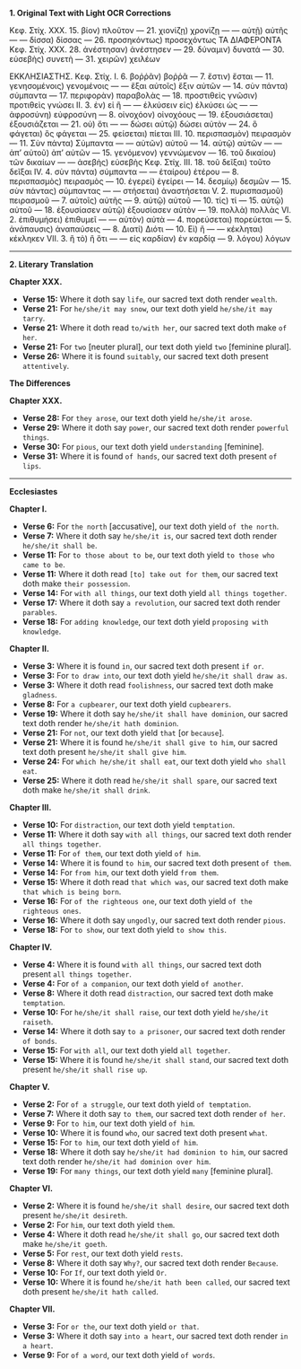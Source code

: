**1. Original Text with Light OCR Corrections**

Κεφ. Στίχ.
XXX. 15. βίον) πλοῦτον
— 21. χιονίζῃ) χρονίζῃ
— — αὐτῇ) αὐτῆς
— — δίσσα) δίσσας
— 26. προσηκόντως) προσεχόντως
ΤΑ ΔΙΑΦΕΡΟΝΤΑ
Κεφ. Στίχ.
XXX. 28. ἀνέστησαν) ἀνέστησεν
— 29. δύναμιν) δυνατά
— 30. εὐσεβὴς) συνετὴ
— 31. χειρῶν) χειλέων

ΕΚΚΛΗΣΙΑΣΤΗΣ.
Κεφ. Στίχ.
Ι. 6. βοῤῥᾶν) βοῤῥᾶ
— 7. ἔστιν) ἔσται
— 11. γενησομένοις) γενομένοις
— — ἔξαι αὐτοῖς) ἔξιν αὐτῶν
— 14. σὺν πάντα) σύμπαντα
— 17. περιφορὰν) παραβολὰς
— 18. προστιθεὶς γνῶσιν) προτιθεὶς γνώσει
ΙΙ. 3. ἐν) εἰ ἢ
— — ἑλκύσειν εἰς) ἑλκύσει ὡς
— — ἀφροσύνη) εὐφροσύνη
— 8. οἰνοχόον) οἰνοχόους
— 19. ἐξουσιάσεται) ἐξουσιάζεται
— 21. οὐ) ὅτι
— — δώσει αὐτῷ) δώσει αὐτὸν
— 24. ὃ φάγεται) ὃς φάγεται
— 25. φείσεται) πίεται
ΙΙΙ. 10. περισπασμὸν) πειρασμὸν
— 11. Σὺν πάντα) Σύμπαντα
— — αὐτῶν) αὐτοῦ
— 14. αὐτῷ) αὐτῶν
— — ἀπ’ αὐτοῦ) ἀπ’ αὐτῶν
— 15. γενόμενον) γεννώμενον
— 16. τοῦ δικαίου) τῶν δικαίων
— — ἀσεβὴς) εὐσεβὴς
Κεφ. Στίχ.
ΙΙΙ. 18. τοῦ δεῖξαι) τοῦτο δεῖξαι
ΙV. 4. σὺν πάντα) σύμπαντα
— — ἑταίρου) ἑτέρου
— 8. περισπασμὸς) πειρασμὸς
— 10. ἐγερεί) ἐγείρει
— 14. δεσμίῳ) δεσμῶν
— 15. σὺν πάντας) σύμπαντας
— — στήσεται) ἀναστήσεται
V. 2. πυρισπασμοῦ) πειρασμοῦ
— 7. αὐτοῖς) αὐτῆς
— 9. αὐτῷ) αὐτοῦ
— 10. τίς) τί
— 15. αὐτῷ) αὐτοῦ
— 18. ἐξουσίασεν αὐτῷ) ἐξουσίασεν αὐτὸν
— 19. πολλὰ) πολλὰς
VI. 2. ἐπιθυμήσει) ἐπιθυμεῖ
— — αὐτὸν) αὐτὰ
— 4. πορεύσεται) πορεύεται
— 5. ἀνάπαυσις) ἀναπαύσεις
— 8. Διατί) Διότι
— 10. Εἰ) ἢ
— — κέκληται) κέκληκεν
VII. 3. ἢ τὸ) ἢ ὅτι
— — εἰς καρδίαν) ἐν καρδίᾳ
— 9. λόγου) λόγων

---

**2. Literary Translation**

**Chapter XXX.**
*   **Verse 15:** Where it doth say `life`, our sacred text doth render `wealth`.
*   **Verse 21:** For `he/she/it may snow`, our text doth yield `he/she/it may tarry`.
*   **Verse 21:** Where it doth read `to/with her`, our sacred text doth make `of her`.
*   **Verse 21:** For `two` [neuter plural], our text doth yield `two` [feminine plural].
*   **Verse 26:** Where it is found `suitably`, our sacred text doth present `attentively`.

**The Differences**

**Chapter XXX.**
*   **Verse 28:** For `they arose`, our text doth yield `he/she/it arose`.
*   **Verse 29:** Where it doth say `power`, our sacred text doth render `powerful things`.
*   **Verse 30:** For `pious`, our text doth yield `understanding` [feminine].
*   **Verse 31:** Where it is found `of hands`, our sacred text doth present `of lips`.

---

**Ecclesiastes**

**Chapter I.**
*   **Verse 6:** For `the north` [accusative], our text doth yield `of the north`.
*   **Verse 7:** Where it doth say `he/she/it is`, our sacred text doth render `he/she/it shall be`.
*   **Verse 11:** For `to those about to be`, our text doth yield `to those who came to be`.
*   **Verse 11:** Where it doth read `[to] take out for them`, our sacred text doth make `their possession`.
*   **Verse 14:** For `with all things`, our text doth yield `all things together`.
*   **Verse 17:** Where it doth say `a revolution`, our sacred text doth render `parables`.
*   **Verse 18:** For `adding knowledge`, our text doth yield `proposing with knowledge`.

**Chapter II.**
*   **Verse 3:** Where it is found `in`, our sacred text doth present `if or`.
*   **Verse 3:** For `to draw into`, our text doth yield `he/she/it shall draw as`.
*   **Verse 3:** Where it doth read `foolishness`, our sacred text doth make `gladness`.
*   **Verse 8:** For `a cupbearer`, our text doth yield `cupbearers`.
*   **Verse 19:** Where it doth say `he/she/it shall have dominion`, our sacred text doth render `he/she/it hath dominion`.
*   **Verse 21:** For `not`, our text doth yield `that` [or `because`].
*   **Verse 21:** Where it is found `he/she/it shall give to him`, our sacred text doth present `he/she/it shall give him`.
*   **Verse 24:** For `which he/she/it shall eat`, our text doth yield `who shall eat`.
*   **Verse 25:** Where it doth read `he/she/it shall spare`, our sacred text doth make `he/she/it shall drink`.

**Chapter III.**
*   **Verse 10:** For `distraction`, our text doth yield `temptation`.
*   **Verse 11:** Where it doth say `with all things`, our sacred text doth render `all things together`.
*   **Verse 11:** For `of them`, our text doth yield `of him`.
*   **Verse 14:** Where it is found `to him`, our sacred text doth present `of them`.
*   **Verse 14:** For `from him`, our text doth yield `from them`.
*   **Verse 15:** Where it doth read `that which was`, our sacred text doth make `that which is being born`.
*   **Verse 16:** For `of the righteous one`, our text doth yield `of the righteous ones`.
*   **Verse 16:** Where it doth say `ungodly`, our sacred text doth render `pious`.
*   **Verse 18:** For `to show`, our text doth yield `to show this`.

**Chapter IV.**
*   **Verse 4:** Where it is found `with all things`, our sacred text doth present `all things together`.
*   **Verse 4:** For `of a companion`, our text doth yield `of another`.
*   **Verse 8:** Where it doth read `distraction`, our sacred text doth make `temptation`.
*   **Verse 10:** For `he/she/it shall raise`, our text doth yield `he/she/it raiseth`.
*   **Verse 14:** Where it doth say `to a prisoner`, our sacred text doth render `of bonds`.
*   **Verse 15:** For `with all`, our text doth yield `all together`.
*   **Verse 15:** Where it is found `he/she/it shall stand`, our sacred text doth present `he/she/it shall rise up`.

**Chapter V.**
*   **Verse 2:** For `of a struggle`, our text doth yield `of temptation`.
*   **Verse 7:** Where it doth say `to them`, our sacred text doth render `of her`.
*   **Verse 9:** For `to him`, our text doth yield `of him`.
*   **Verse 10:** Where it is found `who`, our sacred text doth present `what`.
*   **Verse 15:** For `to him`, our text doth yield `of him`.
*   **Verse 18:** Where it doth say `he/she/it had dominion to him`, our sacred text doth render `he/she/it had dominion over him`.
*   **Verse 19:** For `many things`, our text doth yield `many` [feminine plural].

**Chapter VI.**
*   **Verse 2:** Where it is found `he/she/it shall desire`, our sacred text doth present `he/she/it desireth`.
*   **Verse 2:** For `him`, our text doth yield `them`.
*   **Verse 4:** Where it doth read `he/she/it shall go`, our sacred text doth make `he/she/it goeth`.
*   **Verse 5:** For `rest`, our text doth yield `rests`.
*   **Verse 8:** Where it doth say `Why?`, our sacred text doth render `Because`.
*   **Verse 10:** For `If`, our text doth yield `Or`.
*   **Verse 10:** Where it is found `he/she/it hath been called`, our sacred text doth present `he/she/it hath called`.

**Chapter VII.**
*   **Verse 3:** For `or the`, our text doth yield `or that`.
*   **Verse 3:** Where it doth say `into a heart`, our sacred text doth render `in a heart`.
*   **Verse 9:** For `of a word`, our text doth yield `of words`.